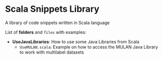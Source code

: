 Scala Snippets Library
======================

A library of code snippets written in Scala language

List of **folders** and `files` with examples:

+ **UseJavaLibraries**: How to use some Java Libraries from Scala
    * `UseMULAN.scala`: Example on how to access the MULAN Java Library to work with multilabel datasets
  
